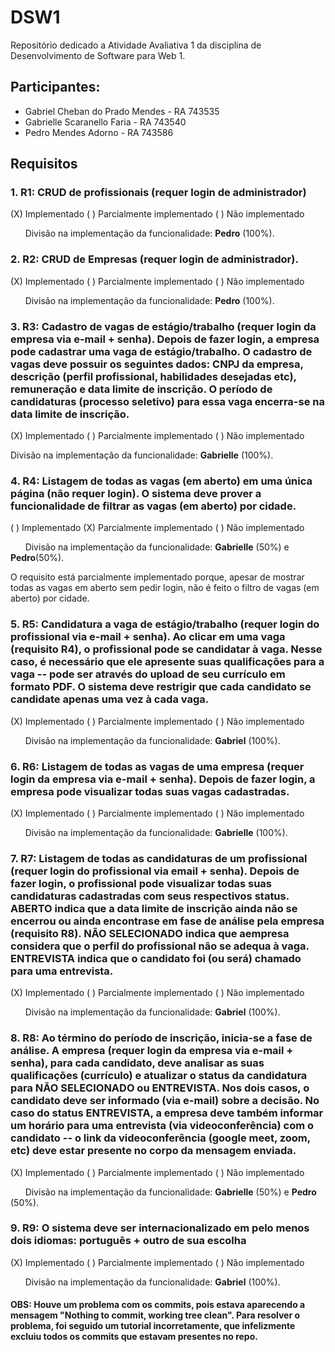 # DSW1
Repositório dedicado a Atividade Avaliativa 1 da disciplina de Desenvolvimento de Software para Web 1.

## Participantes: 
 - Gabriel Cheban do Prado Mendes - RA 743535
 - Gabrielle Scaranello Faria - RA 743540 
 - Pedro Mendes Adorno - RA 743586 

## Requisitos
### 1.  R1: CRUD de profissionais (requer login de administrador)
(X) Implementado ( ) Parcialmente implementado ( ) Não implementado

&nbsp;&nbsp;&nbsp;&nbsp;&nbsp;&nbsp;Divisão na implementação da funcionalidade: **Pedro** (100%).


### 2. R2: CRUD de Empresas (requer login de administrador).
(X) Implementado ( ) Parcialmente implementado ( ) Não implementado

&nbsp;&nbsp;&nbsp;&nbsp;&nbsp;&nbsp;Divisão na implementação da funcionalidade: **Pedro** (100%).


### 3.  R3: Cadastro de vagas de estágio/trabalho (requer login da empresa via e-mail + senha). Depois de fazer login, a empresa pode cadastrar uma vaga de estágio/trabalho. O cadastro de vagas deve possuir os seguintes dados: CNPJ da empresa, descrição (perfil profissional, habilidades desejadas etc), remuneração e data limite de inscrição. O período de candidaturas (processo seletivo) para essa vaga encerra-se na data limite de inscrição.
(X) Implementado ( ) Parcialmente implementado ( ) Não implementado

Divisão na implementação da funcionalidade: **Gabrielle** (100%).


### 4.  R4: Listagem de todas as vagas (em aberto) em uma única página (não requer login). O sistema deve prover a funcionalidade de filtrar as vagas (em aberto) por cidade.
( ) Implementado (X) Parcialmente implementado ( ) Não implementado

&nbsp;&nbsp;&nbsp;&nbsp;&nbsp;&nbsp;Divisão na implementação da funcionalidade: **Gabrielle** (50%) e **Pedro**(50%).

O requisito está parcialmente implementado porque, apesar de mostrar todas as vagas em aberto sem pedir login, não é feito o filtro de vagas (em aberto) por cidade.


### 5. R5: Candidatura a vaga de estágio/trabalho (requer login do profissional via e-mail + senha). Ao clicar em uma vaga (requisito R4), o profissional pode se candidatar à vaga. Nesse caso, é necessário que ele apresente suas qualificações para a vaga -- pode ser através do upload de seu currículo em formato PDF. O sistema deve restrigir que cada candidato se candidate apenas uma vez à cada vaga.
(X) Implementado ( ) Parcialmente implementado ( ) Não implementado

&nbsp;&nbsp;&nbsp;&nbsp;&nbsp;&nbsp;Divisão na implementação da funcionalidade: **Gabriel** (100%).


### 6. R6: Listagem de todas as vagas de uma empresa (requer login da empresa via e-mail + senha). Depois de fazer login, a empresa pode visualizar todas suas vagas cadastradas.
(X) Implementado ( ) Parcialmente implementado ( ) Não implementado

&nbsp;&nbsp;&nbsp;&nbsp;&nbsp;&nbsp;Divisão na implementação da funcionalidade: **Gabrielle** (100%).


### 7. R7: Listagem de todas as candidaturas de um profissional (requer login do profissional via email + senha). Depois de fazer login, o profissional pode visualizar todas suas candidaturas cadastradas com seus respectivos status. ABERTO indica que a data limite de inscrição ainda não se encerrou ou ainda encontrase em fase de análise pela empresa (requisito R8). NÃO SELECIONADO indica que aempresa considera que o perfil do profissional não se adequa à vaga. ENTREVISTA indica que o candidato foi (ou será) chamado para uma entrevista.
(X) Implementado ( ) Parcialmente implementado ( ) Não implementado

&nbsp;&nbsp;&nbsp;&nbsp;&nbsp;&nbsp;Divisão na implementação da funcionalidade: **Gabriel** (100%).


### 8. R8: Ao término do período de inscrição, inicia-se a fase de análise. A empresa (requer login da empresa via e-mail + senha), para cada candidato, deve analisar as suas qualificações (currículo) e atualizar o status da candidatura para NÃO SELECIONADO ou ENTREVISTA. Nos dois casos, o candidato deve ser informado (via e-mail) sobre a decisão. No caso do status ENTREVISTA, a empresa deve também informar um horário para uma entrevista (via videoconferência) com o candidato -- o link da videoconferência (google meet, zoom, etc) deve estar presente no corpo da mensagem enviada.
(X) Implementado ( ) Parcialmente implementado ( ) Não implementado

&nbsp;&nbsp;&nbsp;&nbsp;&nbsp;&nbsp;Divisão na implementação da funcionalidade: **Gabrielle** (50%) e **Pedro** (50%).


### 9. R9: O sistema deve ser internacionalizado em pelo menos dois idiomas: português + outro de sua escolha
(X) Implementado ( ) Parcialmente implementado ( ) Não implementado

&nbsp;&nbsp;&nbsp;&nbsp;&nbsp;&nbsp;Divisão na implementação da funcionalidade: **Gabriel** (100%).

#### OBS: Houve um problema com os commits, pois estava aparecendo a mensagem "Nothing to commit, working tree clean". Para resolver o problema, foi seguido um tutorial incorretamente, que infelizmente excluiu todos os commits que estavam presentes no repo. 
